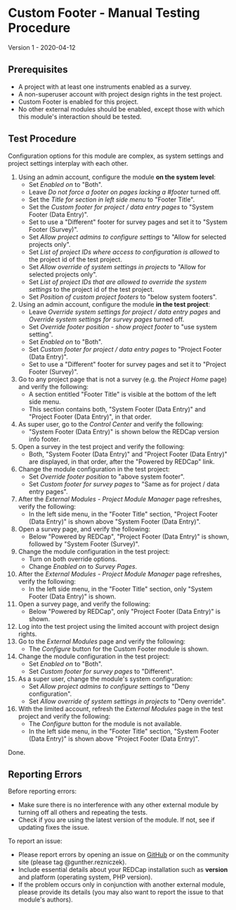 # Custom Footer - Manual Testing Procedure

Version 1 - 2020-04-12

## Prerequisites

- A project with at least one instruments enabled as a survey.
- A non-superuser account with project design rights in the test project.
- Custom Footer is enabled for this project.
- No other external modules should be enabled, except those with which this module's interaction should be tested.

## Test Procedure

Configuration options for this module are complex, as system settings and project settings interplay with each other.

1. Using an admin account, configure the module **on the system level**:
   - Set _Enabled on_ to "Both".
   - Leave _Do not force a footer on pages lacking a #footer_ turned off.
   - Set the _Title for section in left side menu_ to "Footer Title".
   - Set the _Custom footer for project / data entry pages_ to "System Footer (Data Entry)".
   - Set to use a "Different" footer for survey pages and set it to "System Footer (Survey)".
   - Set _Allow project admins to configure settings_ to "Allow for selected projects only".
   - Set _List of project IDs where access to configuration is allowed_ to the project id of the test project.
   - Set _Allow override of system settings in projects_ to "Allow for selected projects only".
   - Set _List of project IDs that are allowed to override the system settings_ to the project id of the test project.
   - Set _Position of custom project footers_ to "below system footers".
1. Using an admin account, configure the module **in the test project**:
   - Leave _Override system settings for project / data entry pages_ and _Override system settings for survey pages_ turned off.
   - Set _Override footer position - show project footer_ to "use system setting".
   - Set _Enabled on_ to "Both".
   - Set _Custom footer for project / data entry pages_ to "Project Footer (Data Entry)".
   - Set to use a "Different" footer for survey pages and set it to "Project Footer (Survey)".
1. Go to any project page that is not a survey (e.g. the _Project Home_ page) and verify the following:
   - A section entitled "Footer Title" is visible at the bottom of the left side menu.
   - This section contains both, "System Footer (Data Entry)" and "Project Footer (Data Entry)", in that order.
1. As super user, go to the _Control Center_ and verify the following:
   - "System Footer (Data Entry)" is shown below the REDCap version info footer.
1. Open a survey in the test project and verify the following:
   - Both, "System Footer (Data Entry)" and "Project Footer (Data Entry)" are displayed, in that order, after the "Powered by REDCap" link.
1. Change the module configuration in the test project:
   - Set _Override footer position_ to "above system footer".
   - Set _Custom footer for survey pages_ to "Same as for project / data entry pages".
1. After the _External Modules - Project Module Manager_ page refreshes, verify the following:
   - In the left side menu, in the "Footer Title" section, "Project Footer (Data Entry)" is shown above "System Footer (Data Entry)".
1. Open a survey page, and verify the following:
   - Below "Powered by REDCap", "Project Footer (Data Entry)" is shown, followed by "System Footer (Survey)".
1. Change the module configuration in the test project:
   - Turn on both override options.
   - Change _Enabled on_ to _Survey Pages_.
1. After the _External Modules - Project Module Manager_ page refreshes, verify the following:
   - In the left side menu, in the "Footer Title" section, only "System Footer (Data Entry)" is shown.
1. Open a survey page, and verify the following:
   - Below "Powered by REDCap", only "Project Footer (Data Entry)" is shown.
1. Log into the test project using the limited account with project design rights.
1. Go to the _External Modules_ page and verify the following:
   - The _Configure_ button for the Custom Footer module is shown.
1. Change the module configuration in the test project:
   - Set _Enabled on_ to "Both".
   - Set _Custom footer for survey pages_ to "Different".
1. As a super user, change the module's system configuration:
   - Set _Allow project admins to configure settings_ to "Deny configuration".
   - Set _Allow override of system settings in projects_ to "Deny override".
1. With the limited account, refresh the _External Modules_ page in the test project and verify the following:
   - The _Configure_ button for the module is not available.
   - In the left side menu, in the "Footer Title" section, "System Footer (Data Entry)" is shown above "Project Footer (Data Entry)".

Done.

## Reporting Errors

Before reporting errors:
- Make sure there is no interference with any other external module by turning off all others and repeating the tests.
- Check if you are using the latest version of the module. If not, see if updating fixes the issue.

To report an issue:
- Please report errors by opening an issue on [GitHub](https://github.com/grezniczek/redcap_custom_footer/issues) or on the community site (please tag @gunther.rezniczek). 
- Include essential details about your REDCap installation such as **version** and platform (operating system, PHP version).
- If the problem occurs only in conjunction with another external module, please provide its details (you may also want to report the issue to that module's authors).
